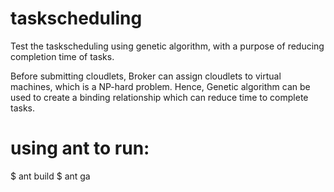 # taskscheduling
Test the taskscheduling using genetic algorithm, with a purpose of reducing completion time of tasks.

Before submitting cloudlets, Broker can assign cloudlets to virtual machines, which is a NP-hard problem.
Hence, Genetic algorithm can be used to create a binding relationship which can reduce time to complete tasks.




# using ant to run:
$ ant build
$ ant ga
